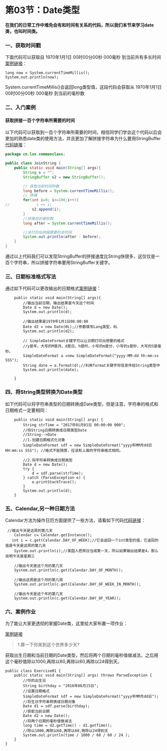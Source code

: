 # 第03节：Date类型

**在我们的日常工作中难免会有和时间有关系的代码，所以我们本节来学习date类，也叫时间类。**

### 一、获取时间戳

下面代码可以获取自 1970年1月1日 00时00分00秒 000毫秒 到当前共有多长时间[案例链接](https://github.com/xiaozhoulee/java-examples/blob/master/06-常用类/第03节：Date类/Date/DateTest01.java)：

```
long now = System.currentTimeMillis();
System.out.println(now);
```

System.currentTimeMillis()会返回long类型值，这段代码会获取从 1970年1月1日 00时00分00秒 000毫秒 到当前的毫秒数

### 二、入门案例

#### 获取拼接一百个字符串所需要的时间

以下代码可以获取到一百个字符串所需要的时间，相信同学们学会这个代码以后会更加的熟悉date类的使用方法，并且更加了解拼接字符串为什么要用StringBuffer[代码链接](https://github.com/xiaozhoulee/java-examples/blob/master/06-常用类/第03节：Date类/Date/DateTest01.java)：

```java
package cn.lxx.commenclass;

public class JoinString {
    public static void main(String[] args){
        String s = "";
        StringBuffer s2 = new StringBuffer();

        // 获取当前时间秒数
        long before = System.currentTimeMillis();
        // 拼接
        for(int i=0; i<=100;i++){
//            s += i;
            s2.append(i);
        }
        //拼接后的毫秒数
        long after = System.currentTimeMillis();

        //会打印出拼接需要的总时间
        System.out.println(after - before);
    }
}
```

通过以上代码我们可以发现StringBuffer的拼接速度比String快很多，这仅仅是一百个字符串，所以拼接字符串要用StringBuffer关键字。

### 三、日期标准格式写法

通过如下代码可以更改输出的日期格式[案例链接](https://github.com/xiaozhoulee/java-examples/blob/master/06-常用类/第03节：Date类/Date/DateTest02.java)：

```
    public static void main(String[] args){
        //输出当前日期，输出结果是今天这个时间
        Date d = new Date();
        System.out.println(d);

        //输出结果是1970年1月1日08:00:00
        Date d2 = new Date(0L);//参数填写Lang类型，0L
        System.out.println(d2);

        // SimpleDateFormat关键字可以让日期打印出想要的格式
        //y是年，大写的M是月，d是日，h是时，小写的m是分，小写的s是秒，大写的S是毫秒。
        SimpleDateFormat a =new SimpleDateFormat("yyyy-MM-dd hh:mm:ss SSS");
        String date = a.format(d);//利用format关键字将信息传给String类型中
        System.out.println(date);

    }
```

### 四、将String类型转换为Date类型

如下代码可以将字符串类型的日期转换成Date类型，但是注意，字符串的格式和日期格式一定要相同：

```
    public static void main(String[] args) {
        String strTime = "2017年01月01日 00:00:00 000";
        //将String日期转换成日期类型Date
        //String-->Date
        //1.创建日期格式化对象
        SimpleDateFormat sdf = new SimpleDateFormat("yyyy年MM月dd日 HH:mm:ss SSS"); //格式不能随意，应该和上面的字符串格式相同。

        //2.将字符串转换成日期类型
        Date d = new Date();
        try {
            d = sdf.parse(strTime);
        } catch (ParseException e) {
            e.printStackTrace();
        }
        System.out.println(d);
    }
```

### 五、Calendar,另一种日期方法

Calendar方法为操作日历方面提供了一些方法，请看如下代码[代码链接](https://github.com/xiaozhoulee/java-examples/blob/master/06-常用类/第03节：Date类/Date/DateTest03.java)：

```
 //输出今天是这周的第几天
    Calendar c= Calendar.getInstance();
   int i = c.get(Calendar.DAY_OF_WEEK);//它会返回一个int类型的值，它返回的值是今天是这周的第几天
    System.out.println(i);//美国人把周日当成第一天，所以如果输出结果是4，那么说明今天是星期三

    //输出今天是这个月的第几天
    System.out.println(c.get(Calendar.DAY_OF_MONTH));

    //输出这周是这个月的第几周
    System.out.println(c.get(Calendar.DAY_OF_WEEK_IN_MONTH));

    //输出今天是这个年的第几天
    System.out.println(c.get(Calendar.DAY_OF_YEAR));
```

### 六、案例作业

为了能让大家更透彻的掌握Date类，这里给大家布置一项作业：

[案例链接](https://github.com/xiaozhoulee/java-examples/blob/master/06-常用类/第03节：Date类/Date/Exercise01.java)

> 1.算一下你来到这个世界多少天?

获取出生日期和当前日期的Date类型，然后将两个日期的毫秒值做减法，之后用这个毫秒值除以1000,再除以60,再除以60,再除以24得到天。

```
public class Exercise01 {
    public static void main(String[] args) throws ParseException {
        //你的出生日
        String birthday = "2016年06月15日";
        //设置日期格式
        SimpleDateFormat sdf = new SimpleDateFormat("yyyy年MM月dd日");
        //将生日字符串转换成日期对象
        Date d1 = sdf.parse(birthday);
        //获取当前日期
        Date d2 = new Date();
        //将两个日期的毫秒值做减法
        long time = d2.getTime() - d1.getTime();
        //除以1000,再除以60,再除以60,再除以24得到天
        System.out.println(time / 1000 / 60 / 60 / 24 );
    }
}
```